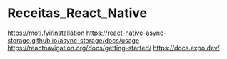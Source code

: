 # Receitas_React_Native

https://moti.fyi/installation
https://react-native-async-storage.github.io/async-storage/docs/usage
https://reactnavigation.org/docs/getting-started/
https://docs.expo.dev/
